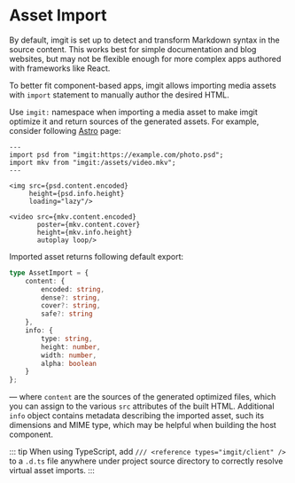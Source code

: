 ﻿# Asset Import

By default, imgit is set up to detect and transform Markdown syntax in the source content. This works best for simple documentation and blog websites, but may not be flexible enough for more complex apps authored with frameworks like React.

To better fit component-based apps, imgit allows importing media assets with `import` statement to manually author the desired HTML.

Use `imgit:` namespace when importing a media asset to make imgit optimize it and return sources of the generated assets. For example, consider following [Astro](https://astro.build) page:

```astro
---
import psd from "imgit:https://example.com/photo.psd";
import mkv from "imgit:/assets/video.mkv";
---

<img src={psd.content.encoded}
     height={psd.info.height}
     loading="lazy"/>

<video src={mkv.content.encoded}
       poster={mkv.content.cover}
       height={mkv.info.height}
       autoplay loop/>
```

Imported asset returns following default export:

```ts
type AssetImport = {
    content: {
        encoded: string,
        dense?: string,
        cover?: string,
        safe?: string
    },
    info: {
        type: string,
        height: number,
        width: number,
        alpha: boolean
    }
};
```

— where `content` are the sources of the generated optimized files, which you can assign to the various `src` attributes of the built HTML. Additional `info` object contains metadata describing the imported asset, such its dimensions and MIME type, which may be helpful when building the host component.

::: tip
When using TypeScript, add `/// <reference types="imgit/client" />` to a `.d.ts` file anywhere under project source directory to correctly resolve virtual asset imports.
:::
